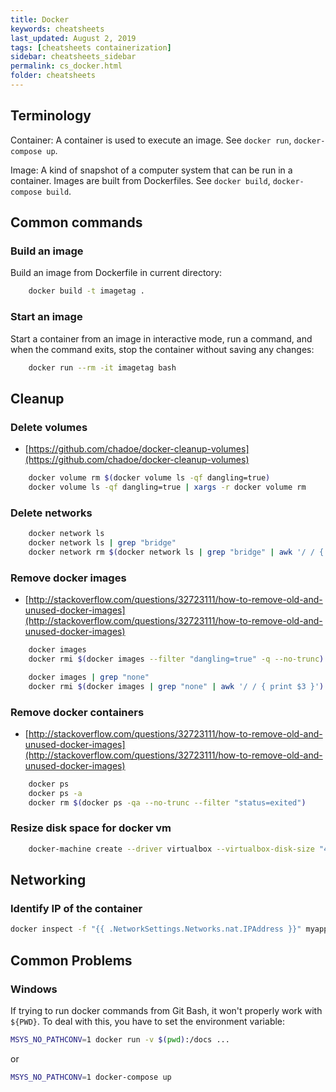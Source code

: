 ```yaml
---
title: Docker
keywords: cheatsheets
last_updated: August 2, 2019
tags: [cheatsheets containerization]
sidebar: cheatsheets_sidebar
permalink: cs_docker.html
folder: cheatsheets
---
```


## Terminology

Container: A container is used to execute an image.  See ``docker run``,
``docker-compose up``.

Image: A kind of snapshot of a computer system that can be run in a container.
Images are built from Dockerfiles.  See ``docker build``, ``docker-compose build``.

## Common commands

### Build an image

Build an image from Dockerfile in current directory:

```bash
    docker build -t imagetag .
```

### Start an image

Start a container from an image in interactive mode, run a command, and when the
command exits, stop the container without saving any changes:

```bash
    docker run --rm -it imagetag bash
```

## Cleanup

### Delete volumes

* [https://github.com/chadoe/docker-cleanup-volumes](https://github.com/chadoe/docker-cleanup-volumes) 

```bash
    docker volume rm $(docker volume ls -qf dangling=true)
    docker volume ls -qf dangling=true | xargs -r docker volume rm
```

### Delete networks

```bash
    docker network ls
    docker network ls | grep "bridge"
    docker network rm $(docker network ls | grep "bridge" | awk '/ / { print $1 }')
```

### Remove docker images

* [http://stackoverflow.com/questions/32723111/how-to-remove-old-and-unused-docker-images](http://stackoverflow.com/questions/32723111/how-to-remove-old-and-unused-docker-images)

```bash
    docker images
    docker rmi $(docker images --filter "dangling=true" -q --no-trunc)

    docker images | grep "none"
    docker rmi $(docker images | grep "none" | awk '/ / { print $3 }')
```

### Remove docker containers

* [http://stackoverflow.com/questions/32723111/how-to-remove-old-and-unused-docker-images](http://stackoverflow.com/questions/32723111/how-to-remove-old-and-unused-docker-images)

```bash
    docker ps
    docker ps -a
    docker rm $(docker ps -qa --no-trunc --filter "status=exited")
```

### Resize disk space for docker vm

```bash
    docker-machine create --driver virtualbox --virtualbox-disk-size "40000" default

```

## Networking

### Identify IP of the container

```bash
docker inspect -f "{{ .NetworkSettings.Networks.nat.IPAddress }}" myapp
```

## Common Problems

### Windows

If trying to run docker commands from Git Bash, it won't properly work with `${PWD}`. To deal with this, you have to set the environment variable:

```bash
MSYS_NO_PATHCONV=1 docker run -v $(pwd):/docs ...
```

or

```bash
MSYS_NO_PATHCONV=1 docker-compose up
```

